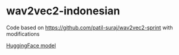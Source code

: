 # wav2vec2-indonesian

Code based on https://github.com/patil-suraj/wav2vec2-sprint with modifications

[HuggingFace model](https://huggingface.co/Galuh/wav2vec2-large-xlsr-indonesian)